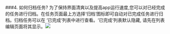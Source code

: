 ###4. 如何归档任务?
为了保持界面清爽以及提高app运行速度,您可以对已经完成的任务进行归档。在任务页面最上方选择‘归档‘图标即可自动对已完成任务进行归档。归档任务可以在 ‘已完成‘列表中进行查看。‘已完成‘列表默认隐藏, 请先在列表编辑页面将其显示。![](../images/image036.png)
